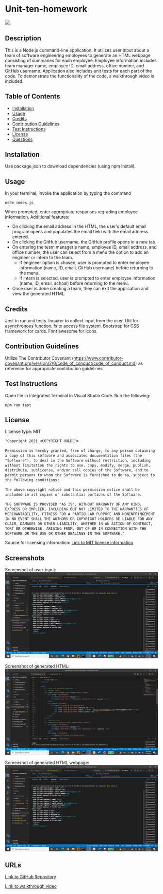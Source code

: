 # Unit-ten-homework

<img src='https://img.shields.io/badge/License-MIT-yellow.svg'>

## Description
This is a Node.js command-line application. It utilizes user input about a team of software engineering employees to generate an HTML webpage consisting of summaries for each employee. Employee information includes team manager name, employee ID, email address, office number, and GitHub username.  Application also includes unit tests for each part of the code. To demonstrate the functionality of the code, a walkthrough video is included.

## Table of Contents 
 - [Installation](#installation)
 - [Usage](#usage)
 - [Credits](#credits)
 - [Contribution Guidelines](#contribution-guidelines)
 - [Test Instructions](#test-instructions)
 - [License](#license)
 - [Questions](#questions)

## Installation
Use package.json to download dependencies (using npm install).

## Usage
In your terminal, invoke the application by typing the command 
    
    node index.js

When prompted, enter appropriate responses regrading employee information.
Additional features: 
* On clicking the email address in the HTML, the user's default email program opens and populates the email field with the email address entered.
* On clicking the GitHub username, the GitHub profile opens in a new tab.
* On entering the team manager's name, employee ID, email address, and office number, the user can select from a menu the option to add an engineer or intern to the team.
    * If engineer option is chosen, user is prompted to enter employee information (name, ID, email, GitHub username) before returning to the menu.
    * If intern is selected, user is prompted to enter employee information (name, ID, email, school) before returning to the menu. 
* Once user is done creating a team, they can exit the application and view the generated HTML.

## Credits
Jest to run unit tests.
Inquirer to collect input from the user.
Util for asynchronous function.
fs to access file system.
Bootstrap for CSS framework for cards.
Font awesome for icons.

## Contribution Guidelines
Utilize The Contributor Covenant (https://www.contributor-covenant.org/version/2/0/code_of_conduct/code_of_conduct.md) as reference for appropriate contribution guidelines.

## Test Instructions
Open file in Integrated Terminal in Visual Studio Code. Run the following: 

    npm run test

## License
License type: MIT

    "Copyright 2021 <COPYRIGHT HOLDER>

    Permission is hereby granted, free of charge, to any person obtaining a copy of this software and associated documentation files (the "Software"), to deal in the Software without restriction, including without limitation the rights to use, copy, modify, merge, publish, distribute, sublicense, and/or sell copies of the Software, and to permit persons to whom the Software is furnished to do so, subject to the following conditions:
    
    The above copyright notice and this permission notice shall be included in all copies or substantial portions of the Software.
    
    THE SOFTWARE IS PROVIDED "AS IS", WITHOUT WARRANTY OF ANY KIND, EXPRESS OR IMPLIED, INCLUDING BUT NOT LIMITED TO THE WARRANTIES OF MERCHANTABILITY, FITNESS FOR A PARTICULAR PURPOSE AND NONINFRINGEMENT. IN NO EVENT SHALL THE AUTHORS OR COPYRIGHT HOLDERS BE LIABLE FOR ANY CLAIM, DAMAGES OR OTHER LIABILITY, WHETHER IN AN ACTION OF CONTRACT, TORT OR OTHERWISE, ARISING FROM, OUT OF OR IN CONNECTION WITH THE SOFTWARE OR THE USE OR OTHER DEALINGS IN THE SOFTWARE."

Source for licensing information: <a href="https://opensource.org/licenses/MIT">Link to MIT license information</a>

## Screenshots

Screenshot of user-input:
<img src='images\screenshot-user-input.png' alt = 'screenshot of user input in terminal'>

Screenshot of generated HTML:
<img src='images\screenshot-generated-HTML.png' alt = 'screenshot of generated HTML'>


Screenshot of generated HTML webpage:
<img src='images\screenshot-user-input.png' alt = 'screenshot of generated HTML opened in live server'>


## URLs
<a href="https://github.com/mlward639/Unit-ten-homework">Link to GitHub Repository</a>

<a href="https://drive.google.com/file/d/19SD1lJNA8_Y0oycaryXBdkn6WziutpBQ/view">Link to walkthrough video</a>
